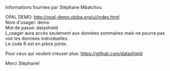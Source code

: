 Informations fournies par Stéphane Mbatchou  

OPAL DEMO: http://opal-demo.obiba.org/ui/index.html   
Nom d'usager: demo  
Mot de passe: datashield   
L,usager aura accès seulement aux données sommaires mais ne pourra pas voir les données individuelles.  
Le code R est en pièce jointe.

Pour ceux qui veulent creuser plus: https://github.com/datashield 

Merci Stéphane!
